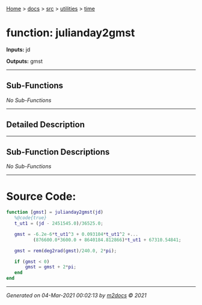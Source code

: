 [Home](../../../index.md) > [docs](../../../docs_index.md) > [src](../../src_index.md) > [utilities](../utilities_index.md) > [time](time_index.md)  


# function: julianday2gmst



**Inputs:** jd

**Outputs:** gmst

 ***

## Sub-Functions

*No Sub-Functions*

 ***

## Detailed Description



 ***

## Sub-Function Descriptions

*No Sub-Functions*

 
 *** 

# Source Code:

 ```matlab 
 function [gmst] = julianday2gmst(jd)
    %@code{true}
    t_ut1 = (jd - 2451545.0)/36525.0;

    gmst = -6.2e-6*t_ut1^3 + 0.093104*t_ut1^2 +...
           (876600.0*3600.0 + 8640184.812866)*t_ut1 + 67310.54841;

    gmst = rem(deg2rad(gmst)/240.0, 2*pi);

    if (gmst < 0)
        gmst = gmst + 2*pi;
    end
end 
``` 
 
***

*Generated on 04-Mar-2021 00:02:13 by [m2docs](https://github.com/crgnam-research/m2docs) © 2021*
